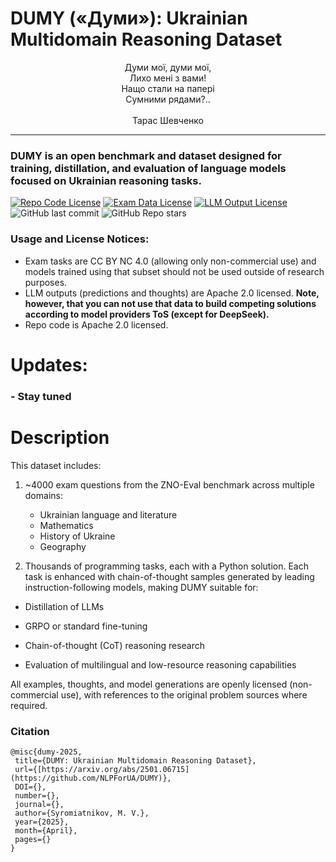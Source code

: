 # DUMY («Думи»): Ukrainian Multidomain Reasoning Dataset

<p align="center">
Думи мої, думи мої,<br>
Лихо мені з вами!<br>
Нащо стали на папері<br>
Сумними рядами?..<br><br>  Тарас Шевченко
</p>
<hr>

### DUMY is an open benchmark and dataset designed for training, distillation, and evaluation of language models focused on Ukrainian reasoning tasks.

[![Repo Code License](https://img.shields.io/badge/Code%20License-Apache_2.0-green.svg)](https://github.com/NLPForUA/DUMY/blob/main/LICENSE)
[![Exam Data License](https://img.shields.io/badge/Exam%20Data%20License-CC%20By%20NC%204.0-red.svg)](https://github.com/NLPForUA/DUMY/blob/main/DATA_LICENSE)
[![LLM Output License](https://img.shields.io/badge/LLM%20Output%20License-Apache_2.0-green.svg)](https://github.com/NLPForUA/DUMY/blob/main/LLM_OUTPUT_LICENSE)
![GitHub last commit](https://img.shields.io/github/last-commit/NLPForUA/DUMY)
![GitHub Repo stars](https://img.shields.io/github/stars/NLPForUA/DUMY?style=social)

### Usage and License Notices: 
 - Exam tasks are CC BY NC 4.0 (allowing only non-commercial use) and models trained using that subset should not be used outside of research purposes.
 - LLM outputs (predictions and thoughts) are Apache 2.0 licensed. **Note, however, that you can not use that data to build competing solutions according to model providers ToS (except for DeepSeek).**
 - Repo code is Apache 2.0 licensed.

# Updates:
### - Stay tuned

# Description
This dataset includes:

1. ~4000 exam questions from the ZNO-Eval benchmark across multiple domains:
   - Ukrainian language and literature
   - Mathematics
   - History of Ukraine
   - Geography

2. Thousands of programming tasks, each with a Python solution. Each task is enhanced with chain-of-thought samples generated by leading instruction-following models, making DUMY suitable for:

- Distillation of LLMs

- GRPO or standard fine-tuning

- Chain-of-thought (CoT) reasoning research

- Evaluation of multilingual and low-resource reasoning capabilities

All examples, thoughts, and model generations are openly licensed (non-commercial use), with references to the original problem sources where required.



### Citation

```
@misc{dumy-2025,
 title={DUMY: Ukrainian Multidomain Reasoning Dataset},
 url={[https://arxiv.org/abs/2501.06715](https://github.com/NLPForUA/DUMY)},
 DOI={},
 number={},
 journal={},
 author={Syromiatnikov, M. V.},
 year={2025},
 month={April}, 
 pages={}
}
```
